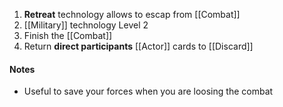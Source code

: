 1. **Retreat** technology allows to escap from [[Combat]]
2. [[Military]] technology Level 2
3. Finish the [[Combat]]
4. Return **direct participants** [[Actor]] cards to [[Discard]]
#### Notes
- Useful to save your forces when you are loosing the combat 

